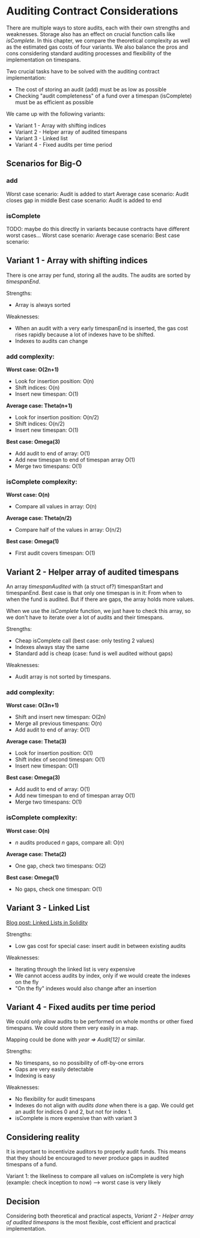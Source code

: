 # Auditing Contract Considerations

There are multiple ways to store audits, each with their own strengths and weaknesses. Storage also has an effect on crucial function calls like _isComplete_. In this chapter, we compare the theoretical complexity as well as the estimated gas costs of four variants. We also balance the pros and cons considering standard auditing processes and flexibility of the implementation on timespans.

Two crucial tasks have to be solved with the auditing contract implementation:
* The cost of storing an audit (add) must be as low as possible
* Checking "audit completeness" of a fund over a timespan (isComplete) must be as efficient as possible

We came up with the following variants:
* Variant 1 - Array with shifting indices
* Variant 2 - Helper array of audited timespans
* Variant 3 - Linked list
* Variant 4 - Fixed audits per time period

## Scenarios for Big-O

### add
Worst case scenario: Audit is added to start
Average case scenario: Audit closes gap in middle
Best case scenario: Audit is added to end

### isComplete
TODO: maybe do this directly in variants because contracts have different worst cases...
Worst case scenario: 
Average case scenario:
Best case scenario:


## Variant 1 - Array with shifting indices
There is one array per fund, storing all the audits. The audits are sorted by _timespanEnd_.

Strengths:
* Array is always sorted

Weaknesses: 
* When an audit with a very early timespanEnd is inserted, the gas cost rises rapidly because a lot of indexes have to be shifted.
* Indexes to audits can change

### add complexity:
**Worst case: O(2n+1)**
* Look for insertion position: O(n)
* Shift indices: O(n)
* Insert new timespan: O(1)

**Average case: Theta(n+1)**
* Look for insertion position: O(n/2)
* Shift indices: O(n/2)
* Insert new timespan: O(1)

**Best case: Omega(3)**
* Add audit to end of array: O(1)
* Add new timespan to end of timespan array O(1)
* Merge two timespans: O(1)

### isComplete complexity:
**Worst case: O(n)**
* Compare all values in array: O(n)

**Average case: Theta(n/2)**
* Compare half of the values in array: O(n/2)

**Best case: Omega(1)**
* First audit covers timespan: O(1)

## Variant 2 - Helper array of audited timespans
An array _timespanAudited_ with (a struct of?) timespanStart and timespanEnd.
Best case is that only one timespan is in it: From when to when the fund is audited.
But if there are gaps, the array holds more values.

When we use the _isComplete_ function, we just have to check this array, so we don't have to iterate over a lot of audits and their timespans.

Strengths:
* Cheap isComplete call (best case: only testing 2 values)
* Indexes always stay the same
* Standard add is cheap (case: fund is well audited without gaps)

Weaknesses:
* Audit array is not sorted by timespans.

### add complexity:
**Worst case: O(3n+1)**
* Shift and insert new timespan: O(2n)
* Merge all previous timespans: O(n)
* Add audit to end of array: O(1)

**Average case: Theta(3)**
* Look for insertion position: O(1)
* Shift index of second timespan: O(1)
* Insert new timespan: O(1)

**Best case: Omega(3)**
* Add audit to end of array: O(1)
* Add new timespan to end of timespan array O(1)
* Merge two timespans: O(1)

### isComplete complexity:
**Worst case: O(n)**
* _n_ audits produced _n_ gaps, compare all: O(n)

**Average case: Theta(2)**
* One gap, check two timespans: O(2)

**Best case: Omega(1)**
* No gaps, check one timespan: O(1)

## Variant 3 - Linked List
[Blog post: Linked Lists in Solidity](https://medium.com/coinmonks/linked-lists-in-solidity-cfd967af389b)

Strengths:
* Low gas cost for special case: insert audit in between existing audits

Weaknesses: 
* Iterating through the linked list is very expensive
* We cannot access audits by index, only if we would create the indexes on the fly
* "On the fly" indexes would also change after an insertion

## Variant 4 - Fixed audits per time period
We could only allow audits to be performed on whole months or other fixed timespans. We could store them very easily in a map.

Mapping could be done with *year => Audit[12]* or similar.

Strengths:
* No timespans, so no possibility of off-by-one errors
* Gaps are very easily detectable
* Indexing is easy

Weaknesses:
* No flexibility for audit timespans
* Indexes do not align with _audits done_ when there is a gap. We could get an audit for indices 0 and 2, but not for index 1.
* isComplete is more expensive than with variant 3

## Considering reality
It is important to incentivize auditors to properly audit funds. This means that they should be encouraged to never produce gaps in audited timespans of a fund.

Variant 1: the likeliness to compare all values on isComplete is very high (example: check inception to now) --> worst case is very likely

## Decision
Considering both theoretical and practical aspects, _Variant 2 - Helper array of audited timespans_ is the most flexible, cost efficient and practical implementation.